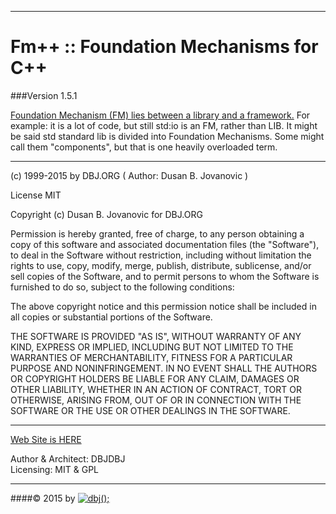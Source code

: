 ---------------------------------------------------------------------------
Fm++ :: Foundation Mechanisms for C++  
===================================================
###Version 1.5.1 

[Foundation Mechanism (FM) lies between a library and a framework.](http://dbjdbj.github.io/fmpp)
For example: it is a lot of code, but still std:io is an FM, rather than LIB. 
It might be said std standard lib is divided into Foundation Mechanisms.
Some might call them "components", but that is one heavily overloaded term.

---------------------------------------------------------------------------

(c) 1999-2015 by DBJ.ORG ( Author: Dusan B. Jovanovic )

License MIT

  Copyright (c) Dusan B. Jovanovic for DBJ.ORG
  
  Permission is hereby granted, free of charge, to any person
  obtaining a copy of this software and associated documentation
  files (the "Software"), to deal in the Software without
  restriction, including without limitation the rights to use,
  copy, modify, merge, publish, distribute, sublicense, and/or sell
  copies of the Software, and to permit persons to whom the
  Software is furnished to do so, subject to the following
  conditions:

  The above copyright notice and this permission notice shall be
  included in all copies or substantial portions of the Software.

  THE SOFTWARE IS PROVIDED "AS IS", WITHOUT WARRANTY OF ANY KIND,
  EXPRESS OR IMPLIED, INCLUDING BUT NOT LIMITED TO THE WARRANTIES
  OF MERCHANTABILITY, FITNESS FOR A PARTICULAR PURPOSE AND
  NONINFRINGEMENT. IN NO EVENT SHALL THE AUTHORS OR COPYRIGHT
  HOLDERS BE LIABLE FOR ANY CLAIM, DAMAGES OR OTHER LIABILITY,
  WHETHER IN AN ACTION OF CONTRACT, TORT OR OTHERWISE, ARISING
  FROM, OUT OF OR IN CONNECTION WITH THE SOFTWARE OR THE USE OR
  OTHER DEALINGS IN THE SOFTWARE.

---------------------------------------------------------------------------
[Web Site is HERE](http://dbjdbj.github.io/fmpp)





Author &amp; Architect: DBJDBJ   
Licensing: MIT &amp; GPL

---------------------------------------------------------------------  
####&copy; 2015 by [![dbj();](http://dbj.dbjdbj.org/wp-content/uploads/2014/06/dbj100x100.png)](http://www.dbj.org "dbj")  
